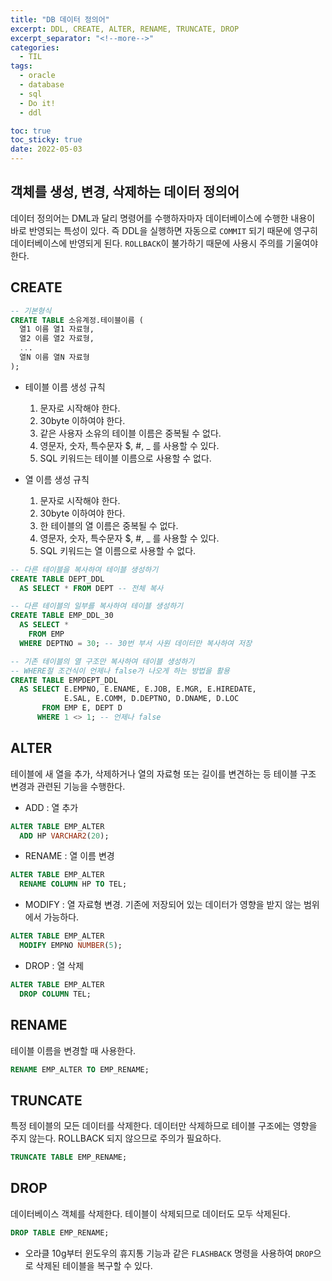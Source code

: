 ```yaml
---
title: "DB 데이터 정의어"
excerpt: DDL, CREATE, ALTER, RENAME, TRUNCATE, DROP
excerpt_separator: "<!--more-->"
categories:
  - TIL
tags:
  - oracle
  - database
  - sql
  - Do it!
  - ddl

toc: true
toc_sticky: true
date: 2022-05-03
---
```


## 객체를 생성, 변경, 삭제하는 데이터 정의어

데이터 정의어는 DML과 달리 명령어를 수행하자마자 데이터베이스에 수행한 내용이 바로 반영되는 특성이 있다. 즉 DDL을 실행하면 자동으로 `COMMIT` 되기 때문에 영구히 데이터베이스에 반영되게 된다. `ROLLBACK`이 불가하기 때문에 사용시 주의를 기울여야 한다.

## CREATE

```sql
-- 기본형식
CREATE TABLE 소유계정.테이블이름 (
  열1 이름 열1 자료형,
  열2 이름 열2 자료형,
  ...
  열N 이름 열N 자료형
);
```

- 테이블 이름 생성 규칙

  1) 문자로 시작해야 한다.  
  2) 30byte 이하여야 한다.  
  3) 같은 사용자 소유의 테이블 이름은 중복될 수 없다.  
  4) 영문자, 숫자, 특수문자 $, #, _ 를 사용할 수 있다.  
  5) SQL 키워드는 테이블 이름으로 사용할 수 없다.

- 열 이름 생성 규칙

  1) 문자로 시작해야 한다.  
  2) 30byte 이하여야 한다.  
  3) 한 테이블의 열 이름은 중복될 수 없다.  
  4) 영문자, 숫자, 특수문자 $, #, _ 를 사용할 수 있다.  
  5) SQL 키워드는 열 이름으로 사용할 수 없다.

```sql
-- 다른 테이블을 복사하여 테이블 생성하기
CREATE TABLE DEPT_DDL
  AS SELECT * FROM DEPT -- 전체 복사
```

```sql
-- 다른 테이블의 일부를 복사하여 테이블 생성하기
CREATE TABLE EMP_DDL_30
  AS SELECT *
    FROM EMP
  WHERE DEPTNO = 30; -- 30번 부서 사원 데이터만 복사하여 저장
```

```sql
-- 기존 테이블의 열 구조만 복사하여 테이블 생성하기
-- WHERE절 조건식이 언제나 false가 나오게 하는 방법을 활용
CREATE TABLE EMPDEPT_DDL
  AS SELECT E.EMPNO, E.ENAME, E.JOB, E.MGR, E.HIREDATE,
            E.SAL, E.COMM, D.DEPTNO, D.DNAME, D.LOC
       FROM EMP E, DEPT D
      WHERE 1 <> 1; -- 언제나 false
```

## ALTER

테이블에 새 열을 추가, 삭제하거나 열의 자료형 또는 길이를 변견하는 등 테이블 구조 변경과 관련된 기능을 수행한다.

- ADD : 열 추가

```sql
ALTER TABLE EMP_ALTER
  ADD HP VARCHAR2(20);
```

- RENAME : 열 이름 변경

```sql
ALTER TABLE EMP_ALTER
  RENAME COLUMN HP TO TEL;
```

- MODIFY : 열 자료형 변경. 기존에 저장되어 있는 데이터가 영향을 받지 않는 범위에서 가능하다.

```sql
ALTER TABLE EMP_ALTER
  MODIFY EMPNO NUMBER(5);
```

- DROP : 열 삭제

```sql
ALTER TABLE EMP_ALTER
  DROP COLUMN TEL;
```

## RENAME

테이블 이름을 변경할 때 사용한다.

```sql
RENAME EMP_ALTER TO EMP_RENAME;
```

## TRUNCATE

특정 테이블의 모든 데이터를 삭제한다. 데이터만 삭제하므로 테이블 구조에는 영향을 주지 않는다. ROLLBACK 되지 않으므로 주의가 필요하다.

```sql
TRUNCATE TABLE EMP_RENAME;
```

## DROP

데이터베이스 객체를 삭제한다. 테이블이 삭제되므로 데이터도 모두 삭제된다.

```sql
DROP TABLE EMP_RENAME;
```

- 오라클 10g부터 윈도우의 휴지통 기능과 같은 `FLASHBACK` 명령을 사용하여 `DROP`으로 삭제된 테이블을 복구할 수 있다.
